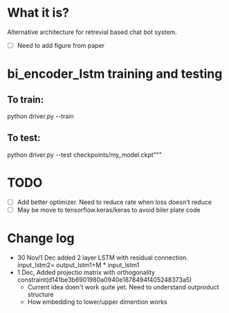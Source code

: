 # What it is?
Alternative architecture for retrevial based chat bot system.
- [ ] Need to add figure from paper

# bi_encoder_lstm training and testing

## To train:
python driver.py --train
## To test:
python driver.py --test checkpoints/my_model.ckpt"""



# TODO
- [ ] Add better optimizer. Need to reduce rate when loss doesn't reduce
- [ ] May be move to tensorflow.keras/keras to avoid biler plate code

# Change log
- 30 Nov/1 Dec added 2 layer LSTM with residual connection. 
input_lstm2= output_lstm1+M * input_lstm1
- 1 Dec, Added projectio matrix with orthogonality constraint(d141be3b6901980a0940e1878494f405248373a5)
  + Current idea doen't work quite yet. Need to understand outproduct structure
  + How embedding to lower/upper dimention works 